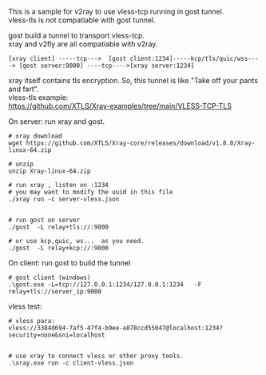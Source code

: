 This is a sample for v2ray to use vless-tcp running in gost tunnel.  
vless-tls is not compatiable with gost tunnel.  




gost build a tunnel to transport vless-tcp.   
xray and v2fly are all compatiable with v2ray.  


```
[xray client] -----tcp--->  [gost client:1234]-----kcp/tls/quic/wss----> [gost server:9000] ----tcp---->[xray server:1234]
```

xray itself contains tls encryption.  So, this tunnel is like "Take off your pants and fart".  
vless-tls example:  
https://github.com/XTLS/Xray-examples/tree/main/VLESS-TCP-TLS  






On server: run xray and gost.
```
# xray download 
wget https://github.com/XTLS/Xray-core/releases/download/v1.8.0/Xray-linux-64.zip

# unzip
unzip Xray-linux-64.zip

# run xray , listen on :1234
# you may want to modify the uuid in this file
./xray run -c server-vless.json


# run gost on server
./gost  -L relay+tls://:9000

# or use kcp,quic, ws...  as you need.
./gost  -L relay+kcp://:9000
```




On client: run gost to build the tunnel   
```
# gost client (windows)
.\gost.exe -L=tcp://127.0.0.1:1234/127.0.0.1:1234   -F relay+tls://server_ip:9000

```




vless test:
```
# vless para:
vless://3384d694-7af5-47f4-b9ee-a878ccd55047@localhost:1234?security=none&sni=localhost


# use xray to connect vless or other proxy tools. 
.\xray.exe run -c client-vless.json

```
